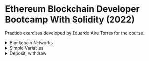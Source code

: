 # Ethereum Blockchain Developer Bootcamp With Solidity (2022)

Practice exercises developed by Eduardo Aire Torres for the course.

<details>
  <summary>Blockchain Networks</summary>

  ### [FirstSmartContract.sol](./contracts/FirstSmartContract.sol)

  - JavaScript VM(London) deploy 0xd9145CCE52D386f254917e481eB44e9943F39138
  
  ![JavaScript VM](./util/images/javaScriptVM.png)
  
  - Ropsten deploy [0x8346f00379d30Dc3bf7D069C96a65ec6B30ac0EF](https://ropsten.etherscan.io/address/0x8346f00379d30Dc3bf7D069C96a65ec6B30ac0EF)
  
  - Web3 Provider deploy 0x3dc61BFDa63a4FbA5C9bB5C20a99c97cecb90a9a
  
  ![JavaScript VM](./util/images/web3provider.png)
  
</details>

<details>
  <summary>Simple Variables</summary>

  #### [Variables.sol](./contracts/Variables.sol)
  #### [RollOver7.sol](./contracts/RollOver7.sol) pragma solidity 0.7.0;
  #### [RollOver8.sol](./contracts/RollOver8.sol) pragma solidity ^0.8.1;

</details>

<details>
  <summary>Deposit, withdraw</summary>

  #### [SendMoneyExample.sol](./contracts/SendMoneyExample.sol)

</details>
